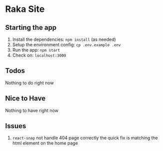 # Raka Site

## Starting the app
1. Install the dependencies: `npm install` (as needed)
2. Setup the environment config: `cp .env.example .env`
3. Run the app: `npm start`
4. Check on: `localhost:3000`

## Todos
Nothing to do right now

## Nice to Have
Nothing to have right now

## Issues
1. `react-snap` not handle 404 page correctly the quick fix is matching the html element on the home page
